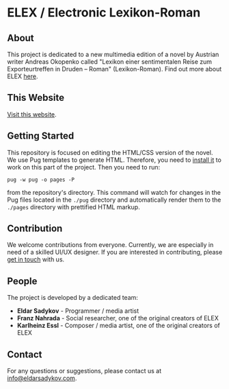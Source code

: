 # ELEX / Electronic Lexikon-Roman

## About

This project is dedicated to a new multimedia edition of a novel by Austrian writer Andreas Okopenko called "Lexikon einer sentimentalen Reise zum Exporteurtreffen in Druden – Roman" (Lexikon-Roman).
Find out more about ELEX [here](https://www.essl.at/bibliogr/elex.html).

## This Website

[Visit this website](https://eldarsadykov.github.io/ELEX-pug-edit/).

## Getting Started

This repository is focused on editing the HTML/CSS version of the novel. We use Pug templates to generate HTML. Therefore, you need to [install it](https://pugjs.org/api/getting-started.html) to work on this part of the project. 
Then you need to run:

```
pug -w pug -o pages -P
```

from the repository's directory. This command will watch for changes in the Pug files located in the `./pug` directory and automatically render them to the `./pages` directory with prettified HTML markup.

## Contribution

We welcome contributions from everyone. Currently, we are especially in need of a skilled UI/UX designer. If you are interested in contributing, please [get in touch](mailto:info@eldarsadykov.com?subject=ELEX) with us.

## People

The project is developed by a dedicated team:
- **Eldar Sadykov** - Programmer / media artist
- **Franz Nahrada** - Social researcher, one of the original creators of ELEX
- **Karlheinz Essl** - Composer / media artist, one of the original creators of ELEX

## Contact

For any questions or suggestions, please contact us at [info@eldarsadykov.com](mailto:info@eldarsadykov.com).
